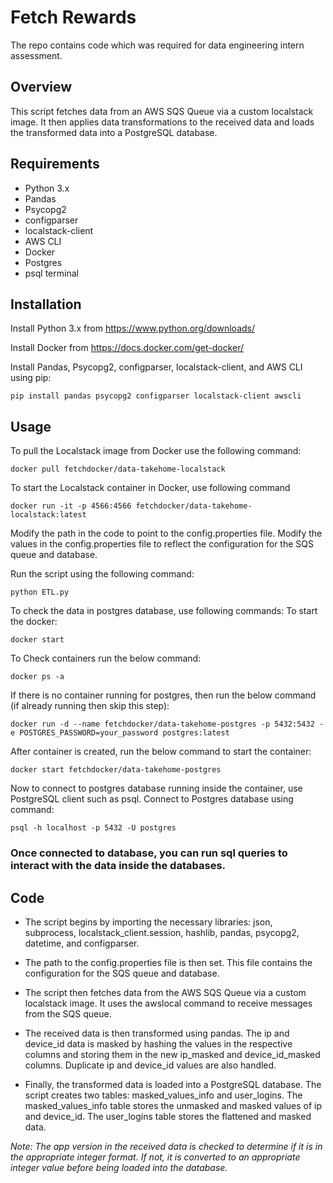 # Fetch Rewards
The repo contains code which was required for data engineering intern assessment.

## Overview

This script fetches data from an AWS SQS Queue via a custom localstack image. It then applies data transformations to the received data and loads the transformed data into a PostgreSQL database.

## Requirements

* Python 3.x
* Pandas
* Psycopg2
* configparser
* localstack-client
* AWS CLI
* Docker
* Postgres
* psql terminal

## Installation

Install Python 3.x from https://www.python.org/downloads/

Install Docker from https://docs.docker.com/get-docker/

Install Pandas, Psycopg2, configparser, localstack-client, and AWS CLI using pip:
```
pip install pandas psycopg2 configparser localstack-client awscli
```

## Usage

To pull the Localstack image from Docker use the following command:
```
docker pull fetchdocker/data-takehome-localstack
```

To start the Localstack container in Docker, use following command
```
docker run -it -p 4566:4566 fetchdocker/data-takehome-localstack:latest
```

Modify the path in the code to point to the config.properties file.
Modify the values in the config.properties file to reflect the configuration for the SQS queue and database.

Run the script using the following command:
```
python ETL.py
```

To check the data in postgres database, use following commands:
To start the docker:
```
docker start
```
To Check containers run the below command:
```
docker ps -a
```
If there is no container running for postgres, then run the below command (if already running then skip this step):
```
docker run -d --name fetchdocker/data-takehome-postgres -p 5432:5432 -e POSTGRES_PASSWORD=your_password postgres:latest
```
After container is created, run the below command to start the container:
```
docker start fetchdocker/data-takehome-postgres
```
Now to connect to postgres database running inside the container, use PostgreSQL client such as psql.
Connect to Postgres database using command:
```
psql -h localhost -p 5432 -U postgres
```

### Once connected to database, you can run sql queries to interact with the data inside the databases.


## Code

* The script begins by importing the necessary libraries: json, subprocess, localstack_client.session, hashlib, pandas, psycopg2, datetime, and configparser.

* The path to the config.properties file is then set. This file contains the configuration for the SQS queue and database.

* The script then fetches data from the AWS SQS Queue via a custom localstack image. It uses the awslocal command to receive messages from the SQS queue.

* The received data is then transformed using pandas. The ip and device_id data is masked by hashing the values in the respective columns and storing them in the new ip_masked and device_id_masked columns. Duplicate ip and device_id values are also handled.

* Finally, the transformed data is loaded into a PostgreSQL database. The script creates two tables: masked_values_info and user_logins. The masked_values_info table stores the unmasked and masked values of ip and device_id. The user_logins table stores the flattened and masked data.

_Note: The app version in the received data is checked to determine if it is in the appropriate integer format. If not, it is converted to an appropriate integer value before being loaded into the database._